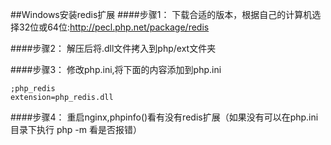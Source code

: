##Windows安装redis扩展
####步骤1：
下载合适的版本，根据自己的计算机选择32位或64位:http://pecl.php.net/package/redis 

####步骤2：
解压后将.dll文件拷入到php/ext文件夹

####步骤3：
修改php.ini,将下面的内容添加到php.ini
```
;php_redis
extension=php_redis.dll
```
####步骤4：
重启nginx,phpinfo()看有没有redis扩展（如果没有可以在php.ini 目录下执行 php -m 看是否报错）

